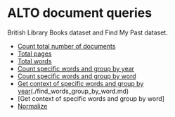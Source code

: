 # ALTO document queries

British Library Books dataset and Find My Past dataset.

* [Count total number of documents](./total_documents.md)
* [Total pages](./total_pages.md)
* [Total words](./total_words.md)
* [Count specific words and group by year](./find_words_context_group_by_year.md)
* [Count specific words and group by word](./find_words_context_group_by_word.md)
* [Get context of specific words and group by year](./find_words_group_by_year.md)(./find_words_group_by_word.md)
* [Get context of specific words and group by word]
* [Normalize](./normalize.md)
